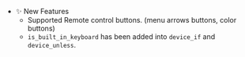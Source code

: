 -   ✨ New Features
    -   Supported Remote control buttons. (menu arrows buttons, color buttons)
    -   `is_built_in_keyboard` has been added into `device_if` and `device_unless`.
